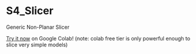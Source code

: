 # S4_Slicer
Generic Non-Planar Slicer

[Try it now](https://colab.research.google.com/github/jyjblrd/Radial_Non_Planar_Slicer) on Google Colab! (note: colab free tier is only powerful enough to slice very simple models)

